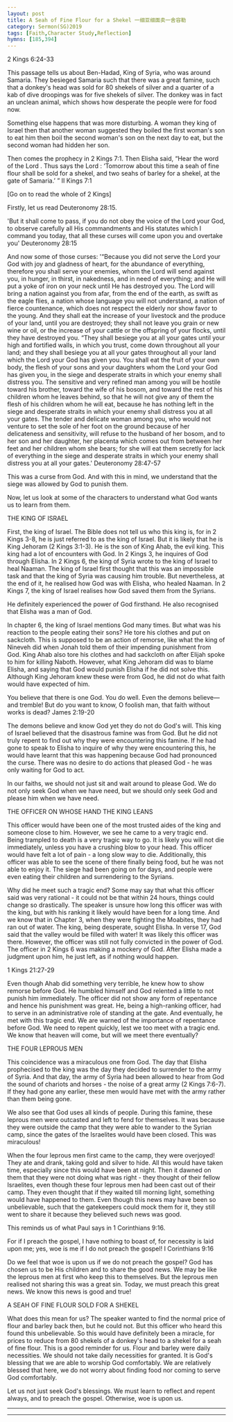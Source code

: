```yaml
---
layout: post
title: A Seah of Fine Flour for a Shekel 一细亚细面卖一舍容勒
category: Sermon(SG)2019
tags: [Faith,Character Study,Reflection]
hymns: [185,394]
---
```


2 Kings 6:24-33

This passage tells us about Ben-Hadad, King of Syria, who was around Samaria. They besieged Samaria such that there was a great famine, such that a donkey's head was sold for 80 shekels of silver and a quarter of a kab of dive droopings was for five shekels of silver. The donkey was in fact an unclean animal, which shows how desperate the people were for food now.

Something else happens that was more disturbing. A woman they king of Israel then that another woman suggested they boiled the first woman's son to eat him then boil the second woman's son on the next day to eat, but the second woman had hidden her son.

Then comes the prophecy in 2 Kings 7:1. 
Then Elisha said, “Hear the word of the Lord . Thus says the Lord : ‘Tomorrow about this time a seah of fine flour shall  be  sold for a shekel, and two seahs of barley for a shekel, at the gate of Samaria.’ ”
II Kings 7:1

[Go on to read the whole of 2 Kings]

Firstly, let us read Deuteronomy 28:15.

'But it shall come to pass, if you do not obey the voice of the Lord your God, to observe carefully all His commandments and His statutes which I command you today, that all these curses will come upon you and overtake you'
Deuteronomy 28:15

And now some of those curses:
'“Because you did not serve the Lord your God with joy and gladness of heart, for the abundance of everything, therefore you shall serve your enemies, whom the Lord will send against you, in hunger, in thirst, in nakedness, and in need of everything; and He will put a yoke of iron on your neck until He has destroyed you. The Lord will bring a nation against you from afar, from the end of the earth, as  swift as the eagle flies, a nation whose language you will not understand, a nation of fierce countenance, which does not respect the elderly nor show favor to the young. And they shall eat the increase of your livestock and the produce of your land, until you are destroyed; they shall not leave you grain or new wine or oil, or the increase of your cattle or the offspring of your flocks, until they have destroyed you. “They shall besiege you at all your gates until your high and fortified walls, in which you trust, come down throughout all your land; and they shall besiege you at all your gates throughout all your land which the Lord your God has given you. You shall eat the fruit of your own body, the flesh of your sons and your daughters whom the Lord your God has given you, in the siege and desperate straits in which your enemy shall distress you. The sensitive and very refined man among you will be hostile toward his brother, toward the wife of his bosom, and toward the rest of his children whom he leaves behind, so that he will not give any of them the flesh of his children whom he will eat, because he has nothing left in the siege and desperate straits in which your enemy shall distress you at all your gates. The tender and delicate woman among you, who would not venture to set the sole of her foot on the ground because of her delicateness and sensitivity, will refuse to the husband of her bosom, and to her son and her daughter, her placenta which comes out from between her feet and her children whom she bears; for she will eat them secretly for lack of everything in the siege and desperate straits in which your enemy shall distress you at all your gates.'
Deuteronomy 28:47‭-‬57

This was a curse from God. And with this in mind, we understand that the siege was allowed by God to punish them.

Now, let us look at some of the characters to understand what God wants us to learn from them.

THE KING OF ISRAEL

First, the king of Israel. The Bible does not tell us who this king is, for in 2 Kings 3-8, he is just referred to as the king of Israel. But it is likely that he is King Jehoram (2 Kings 3:1-3). He is the son of King Ahab, the evil king. This king had a lot of encounters with God. In 2 Kings 3, he inquires of God through Elisha. In 2 Kings 6, the king of Syria wrote to the king of Israel to heal Naaman. The king of Israel first thought that this was an impossible task and that the king of Syria was causing him trouble. But nevertheless, at the end of it, he realised how God was with Elisha, who healed Naaman. In 2 Kings 7, the king of Israel realises how God saved them from the Syrians.

He definitely experienced the power of God firsthand. He also recognised that Elisha was a man of God.

In chapter 6, the king of Israel mentions God many times. But what was his reaction to the people eating their sons? He tore his clothes and put on sackcloth. This is supposed to be an action of remorse, like what the king of Nineveh did when Jonah told them of their impending punishment from God. King Ahab also tore his clothes and had sackcloth on after Elijah spoke to him for killing Naboth. However, what King Jehoram did was to blame Elisha, and saying that God would punish Elisha if he did not solve this. Although King Jehoram knew these were from God, he did not do what faith would have expected of him.

You believe that there is one God. You do well. Even the demons believe—and tremble! But do you want to know, O foolish man, that faith without works is dead?
James 2:19‭-‬20

The demons believe and know God yet they do not do God's will. This king of Israel believed that the disastrous famine was from God. But he did not truly repent to find out why they were encountering this famine. If he had gone to speak to Elisha to inquire of why they were encountering this, he would have learnt that this was happening because God had pronounced the curse. There was no desire to do actions that pleased God - he was only waiting for God to act.

In our faiths, we should not just sit and wait around to please God. We do not only seek God when we have need, but we should only seek God and please him when we have need. 

THE OFFICER ON WHOSE HAND THE KING LEANS

This officer would have been one of the most trusted aides of the king and someone close to him. However, we see he came to a very tragic end. Being trampled to death is a very tragic way to go. It is likely you will not die immediately, unless you have a crushing blow to your head. This officer would have felt a lot of pain - a long slow way to die. Additionally, this officer was able to see the scene of there finally being food, but he was not able to enjoy it. The siege had been going on for days, and people were even eating their children and surrendering to the Syrians. 

Why did he meet such a tragic end? Some may say that what this officer said was very rational - it could not be that within 24 hours, things could change so drastically. The speaker is unsure how long this officer was with the king, but with his ranking it likely would have been for a long time. And we know that in Chapter 3, when they were fighting the Moabites, they had ran out of water. The king, being desperate, sought Elisha. In verse 17, God said that the valley would be filled with water! It was likely this officer was there. However, the officer was still not fully convicted in the power of God. The officer in 2 Kings 6 was making a mockery of God. After Elisha made a judgment upon him, he just left, as if nothing would happen.

1 Kings 21:27-29

Even though Ahab did something very terrible, he knew how to show remorse before God. He humbled himself and God relented a little to not punish him immediately. The officer did not show any form of repentance and hence his punishment was great. He, being a high-ranking officer, had to serve in an administrative role of standing at the gate. And eventually, he met with this tragic end. We are warned of the importance of repentance before God. We need to repent quickly, lest we too meet with a tragic end. We know that heaven will come, but will we meet there eventually?

THE FOUR LEPROUS MEN

This coincidence was a miraculous one from God. The day that Elisha prophecised to the king was the day they decided to surrender to the army of Syria. And that day, the army of Syria had been allowed to hear from God the sound of chariots and horses - the noise of a great army (2 Kings 7:6-7). If they had gone any earlier, these men would have met with the army rather than them being gone.

We also see that God uses all kinds of people. During this famine, these leprous men were outcasted and left to fend for themselves. It was because they were outside the camp that they were able to wander to the Syrian camp, since the gates of the Israelites would have been closed. This was miraculous! 

When the four leprous men first came to the camp, they were overjoyed! They ate and drank, taking gold and silver to hide. All this would have taken time, especially since this would have been at night. Then it dawned on them that they were not doing what was right - they thought of their fellow Israelites, even though these four leprous men had been cast out of their camp. They even thought that if they waited till morning light, something would have happened to them. Even though this news may have been so unbelievable, such that the gatekeepers could mock them for it, they still went to share it because they believed such news was good. 

This reminds us of what Paul says in 1 Corinthians 9:16.

For if I preach the gospel, I have nothing to boast of, for necessity is laid upon me; yes, woe is me if I do not preach the gospel!
I Corinthians 9:16 

Do we feel that woe is upon us if we do not preach the gospel? God has chosen us to be His children and to share the good news. We may be like the leprous men at first who keep this to themselves. But the leprous men realised not sharing this was a great sin. Today, we must preach this great news. We know this news is good and true! 

A SEAH OF FINE FLOUR SOLD FOR A SHEKEL

What does this mean for us? The speaker wanted to find the normal price of flour and barley back then, but he could not. But this officer who heard this found this unbelievable. So this would have definitely been a miracle, for prices to reduce from 80 shekels of a donkey's head to a shekel for a seah of fine flour. This is a good reminder for us. Flour and barley were daily necessities. We should not take daily necessities for granted. It is God's blessing that we are able to worship God comfortably. We are relatively blessed that here, we do not worry about finding food nor coming to serve God comfortably.

Let us not just seek God's blessings. We must learn to reflect and repent always, and to preach the gospel. Otherwise, woe is upon us.



----
****

